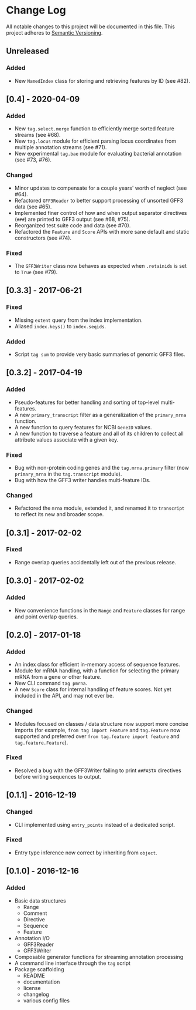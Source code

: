 # Change Log
All notable changes to this project will be documented in this file.
This project adheres to [Semantic Versioning](http://semver.org/).

## Unreleased
### Added
- New `NamedIndex` class for storing and retrieving features by ID (see #82).


## [0.4] - 2020-04-09
### Added
- New `tag.select.merge` function to efficiently merge sorted feature streams (see #68).
- New `tag.locus` module for efficient parsing locus coordinates from multiple annotation streams (see #71).
- New experimental `tag.bae` module for evaluating bacterial annotation (see #73, #76).

### Changed
- Minor updates to compensate for a couple years' worth of neglect (see #64).
- Refactored `GFF3Reader` to better support processing of unsorted GFF3 data (see #65).
- Implemented finer control of how and when output separator directives (`###`) are printed to GFF3 output (see #68, #75).
- Reorganized test suite code and data (see #70).
- Refactored the `Feature` and `Score` APIs with more sane default and static constructors (see #74).

### Fixed
- The `GFF3Writer` class now behaves as expected when `.retainids` is set to `True` (see #79).


## [0.3.3] - 2017-06-21
### Fixed
- Missing `extent` query from the index implementation.
- Aliased `index.keys()` to `index.seqids`.

### Added
- Script `tag sum` to provide very basic summaries of genomic GFF3 files.

## [0.3.2] - 2017-04-19
### Added
- Pseudo-features for better handling and sorting of top-level multi-features.
- A new `primary_transcript` filter as a generalization of the `primary_mrna`
  function.
- A new function to query features for NCBI `GeneID` values.
- A new function to traverse a feature and all of its children to collect all
  attribute values associate with a given key.

### Fixed
- Bug with non-protein coding genes and the `tag.mrna.primary` filter (now
  `primary_mrna` in the `tag.transcript` module).
- Bug with how the GFF3 writer handles multi-feature IDs.

### Changed
- Refactored the `mrna` module, extended it, and renamed it to `transcript` to
  reflect its new and broader scope.

## [0.3.1] - 2017-02-02
### Fixed
- Range overlap queries accidentally left out of the previous release.

## [0.3.0] - 2017-02-02
### Added
- New convenience functions in the `Range` and `Feature` classes for range and
  point overlap queries.

## [0.2.0] - 2017-01-18
### Added
- An index class for efficient in-memory access of sequence features.
- Module for mRNA handling, with a function for selecting the primary mRNA from
  a gene or other feature.
- New CLI command `tag pmrna`.
- A new `Score` class for internal handling of feature scores. Not yet included
  in the API, and may not ever be.

### Changed
- Modules focused on classes / data structure now support more concise imports
  (for example, `from tag import Feature` and `tag.Feature` now supported and
  preferred over `from tag.feature import feature` and `tag.feature.Feature`).

### Fixed
- Resolved a bug with the GFF3Writer failing to print `##FASTA` directives
  before writing sequences to output.

## [0.1.1] - 2016-12-19
### Changed
- CLI implemented using `entry_points` instead of a dedicated script.

### Fixed
- Entry type inference now correct by inheriting from `object`.

## [0.1.0] - 2016-12-16
### Added
- Basic data structures
    - Range
    - Comment
    - Directive
    - Sequence
    - Feature
- Annotation I/O
    - GFF3Reader
    - GFF3Writer
- Composable generator functions for streaming annotation processing
- A command line interface through the `tag` script
- Package scaffolding
    - README
    - documentation
    - license
    - changelog
    - various config files
